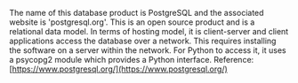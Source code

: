 The name of this database product is PostgreSQL and the associated website is 'postgresql.org'. This is an open source product and is a relational data model. In terms of hosting model, it is client-server and client applications access the database over a network. This requires installing the software on a server within the network. For Python to access it, it uses a psycopg2 module which provides a Python interface. Reference: [https://www.postgresql.org/](https://www.postgresql.org/)
